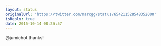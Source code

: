```yaml
---
layout: status
originalUrl: 'https://twitter.com/marcgg/status/654211528548352000'
isReply: true
date: 2015-10-14 08:25:57
---
```


@jumichot thanks!
